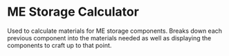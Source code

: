 # ME Storage Calculator
Used to calculate materials for ME storage components.
Breaks down each previous component into the materials needed as well as displaying the components to craft up to that point.
